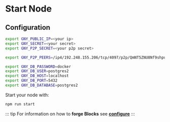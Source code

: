 # Start Node

## Configuration

<ClientOnly>
  <GNYSecret>
  </GNYSecret>
</ClientOnly>

<ClientOnly>
  <P2PSecret>
  </P2PSecret>
</ClientOnly>

```bash
export GNY_PUBLIC_IP=<your ip>
export GNY_SECRET=<your secret>
export GNY_P2P_SECRET=<your p2p secret>

export GNY_P2P_PEERS=/ip4/192.248.155.206/tcp/4097/p2p/QmNT5ZNU8Nf9shpuz45phNHimUnsNZRj35B3ucSE3iKCk5

export GNY_DB_PASSWORD=docker
export GNY_DB_USER=postgres2
export GNY_DB_HOST=localhost
export GNY_DB_PORT=5432
export GNY_DB_DATABASE=postgres2
```

Start your node with:

```bash
npm run start
```

::: tip
For information on how to **forge Blocks** see [**configure**](./configure)
:::

<br/>
<br/>
